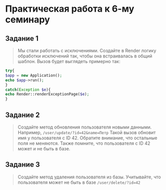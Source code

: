 # Практическая работа к 6-му семинару

## Задание 1

> Мы стали работать с исключениями. Создайте в Render логику обработки исключений так, чтобы она встраивалась в общий
> шаблон. Вызов будет выглядеть примерно так:

  ```PHP
  try{
  $app = new Application();
  echo $app->run();
  }
  catch(Exception $e){
  echo Render::renderExceptionPage($e);
  }
  ```

## Задание 2

> Создайте метод обновления пользователя новыми данными. Например, `/user/update/?id=42&name=Петр` Такой вызов обновит
> имя у пользователя с ID 42. Обратите внимание, что остальные поля не меняются. Также помните, что пользователя с ID 42
> может и не быть в базе.

## Задание 3

> Создайте метод удаления пользователя из базы. Учитывайте, что пользователя может не быть в базе `/user/delete/?id=42`